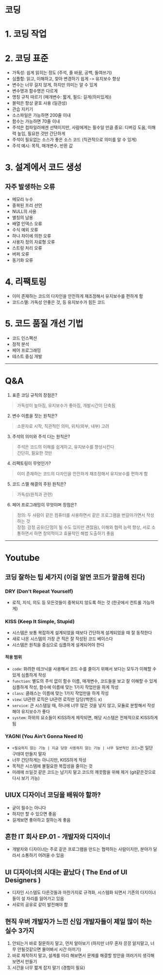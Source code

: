 # 코딩

# 1. 코딩 작업 
# 2. 코딩 표준 
- 가독성: 쉽게 읽히는 정도 (주석, 줄 바꿈, 공백, 들여쓰기)
- 심플함: 읽고, 이해하고, 찾아 변경하기 쉽게 -> 유지보수 향상
- 변수는 너무 길지 않게, 하지만 의미는 알 수 있게
- 변수명과 함수명은 다르게
- 명칭 규칙 따르기 (매개변수: 짧게, 필드: 길게(의미있게))
- 블럭은 항상 괄호 사용 (일관성)
- 관습 지키기
- 소스파일은 가능하면 200줄 이내
- 함수는 가능하면 70줄 이내
- 주석은 컴파일러에겐 선택이지만, 사람에게는 필수일 만큼 중요: 디버깅 도움, 이해력 높임, 필요한 것만 간단하게
- 주석이 필요없는 소스가 좋은 소스 코드 (직관적으로 의미를 알 수 있게)
- 주석 예시: 목적, 매개변수, 반환 값




# 3. 설계에서 코드 생성
## 자주 발생하는 오류
- 메모리 누수
- 중복된 프리 선언
- NULL의 사용
- 별칭의 남용
- 배열 인덱스 오류
- 수식 예외 오류
- 하나 차이에 의한 오류
- 사용자 정의 자료형 오류
- 스트링 처리 오류
- 버퍼 오류
- 동기화 오류




# 4. 리팩토링
- 이미 존재하는 코드의 다자인을 안전하게 재조정해서 유지보수를 편하게 함
- 코드스멜: 가독성 안좋은 것, 등 유지보수가 힘든 코드




# 5. 코드 품질 개선 기법
- 코드 인스펙션
- 정적 분석
- 페어 프로그래밍
- 테스트 중심 개발







---

# Q&A
1. 표준 코딩 규칙의 장점은?
> 가독성이 높아짐, 유지보수가 좋아짐, 개발시간이 단축됨

2. 변수 이름을 짓는 원칙은?
> 소문자로 시작, 직관적인 의미, 위치(외부, 내부) 고려

3. 주석의 의미와 주석 다는 원칙은?
> 주석은 코드의 이해를 쉽게하고, 유지보수를 향상시킨다  
> 간단히, 필요한 것만

4. 리팩토링이 무엇인가?
> 이미 존재하는 코드의 다자인을 안전하게 재조정해서 유지보수를 편하게 함

5. 코드 스멜 해결의 주된 원칙은?
> 가독성(원칙과 관련)

6. 페어 프로그래밍이 무엇이며 장점은?
> 정의: 두 사람이 같은 컴퓨터를 사용하면서 같은 프로그램을 번갈아가면서 작성하는 것  
> 장점: 감정 공유(단점이 될 수도 있지만 괜찮음), 이해와 협력 능력 향상, 서로 소통하면서 하면 창의적이고 효율적인 해법 도출하기 좋음




---

# Youtube

## 코딩 잘하는 팁 세가지 (이걸 알면 코드가 깔끔해 진다)
### DRY (Don't Repeat Yourself)
- 로직, 지식, 의도 등 모든것들이 중복되지 않도록 하는 것 (한곳에서 컨트롤 가능하게)
### KISS (Keep It Simple, Stupid)
- 시스템은 보통 복잡하게 설계되었을 때보다 간단하게 설계되었을 때 잘 동작한다
- 새로 나온 시스템의 가장 큰 적은 잘 작성된 코드 베이스다
- 시스템은 원칙을 중심으로 심플하게 설계되어야 한다
#### 적용 범위
- `code`: 화려한 테크닉을 사용해서 코드 수를 줄이기 위해서 보다는 모두가 이해할 수 있게 심플하게 작성
- `function`: 별도의 주석 없이 함수 이름, 매개변수, 코드들을 보고 잘 이해할 수 있게 심플하게 작성, 함수에 이름에 맞는 1가지 작업만을 하게 작성
- `class`: 클래스는 이름에 맞는 1가지 작업만을 하게 작성
- `view`: UI관련 로직은 UI관련 로직만 담당(백엔드 x)
- `service`: 큰 시스템일 때, 하나에 너무 많은 것을 넣지 않고, 모듈로 분할해서 작성해야 유지보수가 좋다
- `system`: 하위의 요소들이 KISS하게 제작되면, 해당 시스템은 전체적으로 KISS하게 됨
### YAGNI (You Ain't Gonna Need It)
- `<필요하지 않는 기능 | 지금 당장 사용하지 않는 기능 | 너무 일반적인 코드>`은 일단 구태여 만들지 말자
- 너무 간단하게는 아니지만, KISS하게 작성
- 목적은 시스템에 불필요한 복잡성을 줄이는 것
- 미래에 쓰일것 같은 코드는 남기지 말고 코드의 깨끗함을 위해 제거 (git같은것으로 다시 보기 가능)

## UIUX 디자이너 코딩을 배워야 할까?
- 굳이 필수는 아니다
- 하지만 할 수 있으면 좋음
- 길게보면 좋아하고 잘하는게 좋음

## 흔한 IT 회사 EP.01 - 개발자와 디자이너
- 개발자와 디자이너는 주로 같은 프로그램을 만드는 협력하는 사람이지만, 분야가 달라서 소통하기 어려울 수 있음

## UI 디자이너의 시대는 끝났다 ( The End of UI Designers )
- 디자인 시스템도 다른것들과 마찬가지로 규격화, 시스템화 되면서 기존의 다지이너들이 설 자리를 잃어가고 있음
- 서로의 공유로 같이 발전해야 함

## 현직 우버 개발자가 느낀 신입 개발자들이 제일 많이 하는 실수 3가지
1. 안되는거 바로 질문하지 말고, 먼저 알아보기 (하지만 너무 혼자 끙끙 앓지말고, 너무 안될것같으면 물어봐서 시간 아끼기)
2. 바로 제작하지 말고, 설계를 미리 해보면서 문제를 해결할 방안을 여러가지 생각해보면서 만들기
3. 시간을 너무 짧게 잡지 말기 (경험이 필요)


